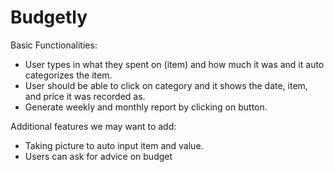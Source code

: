 # Budgetly

Basic Functionalities: 
- User types in what they spent on (item) and how much it was and it auto categorizes the item.
- User should be able to click on category and it shows the date, item, and price it was recorded as.
- Generate weekly and monthly report by clicking on button.
  
Additional features we may want to add:
- Taking picture to auto input item and value.
- Users can ask for advice on budget

  
